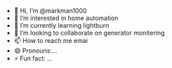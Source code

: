 - 👋 Hi, I’m @markman1000
- 👀 I’m interested in home automation
- 🌱 I’m currently learning lightburn
- 💞️ I’m looking to collaborate on generator monitering
- 📫 How to reach me emai
- 😄 Pronouns:...
- ⚡ Fun fact: ...

<!---
markman1000/markman1000 is a ✨ special ✨ repository because its `README.md` (this file) appears on your GitHub profile.
You can click the Preview link to take a look at your changes.
--->
